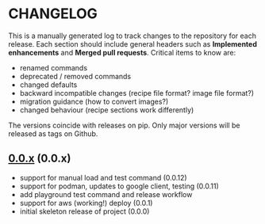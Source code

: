 # CHANGELOG

This is a manually generated log to track changes to the repository for each release.
Each section should include general headers such as **Implemented enhancements**
and **Merged pull requests**. Critical items to know are:

 - renamed commands
 - deprecated / removed commands
 - changed defaults
 - backward incompatible changes (recipe file format? image file format?)
 - migration guidance (how to convert images?)
 - changed behaviour (recipe sections work differently)

The versions coincide with releases on pip. Only major versions will be released as tags on Github.

## [0.0.x](https://github.com/converged-computing/playground/tree/main) (0.0.x)
 - support for manual load and test command (0.0.12)
 - support for podman, updates to google client, testing (0.0.11)
  - add playground test command and release workflow
 - support for aws (working!) deploy (0.0.1)
 - initial skeleton release of project (0.0.0)
